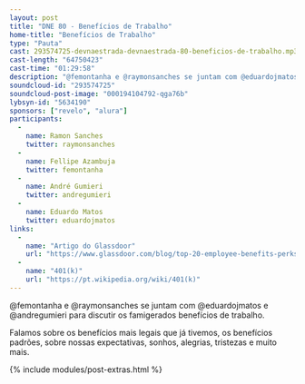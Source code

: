 ```yaml
---
layout: post
title: "DNE 80 - Benefícios de Trabalho"
home-title: "Benefícios de Trabalho"
type: "Pauta"
cast: 293574725-devnaestrada-devnaestrada-80-beneficios-de-trabalho.mp3
cast-length: "64750423"
cast-time: "01:29:58"
description: "@femontanha e @raymonsanches se juntam com @eduardojmatos e @andregumieri para discutir os famigerados benefícios de trabalho."
soundcloud-id: "293574725"
soundcloud-post-image: "000194104792-qga76b"
lybsyn-id: "5634190"
sponsors: ["revelo", "alura"]
participants:
  -
    name: Ramon Sanches
    twitter: raymonsanches
  -
    name: Fellipe Azambuja
    twitter: femontanha
  -
    name: André Gumieri
    twitter: andregumieri
  -
    name: Eduardo Matos
    twitter: eduardojmatos
links:
  -
    name: "Artigo do Glassdoor"
    url: "https://www.glassdoor.com/blog/top-20-employee-benefits-perks/"
  -
    name: "401(k)"
    url: "https://pt.wikipedia.org/wiki/401(k)"
---
```


@femontanha e @raymonsanches se juntam com @eduardojmatos e @andregumieri para discutir os famigerados benefícios de trabalho.

Falamos sobre os benefícios mais legais que já tivemos, os benefícios padrões, sobre nossas expectativas, sonhos, alegrias, tristezas e muito mais.

{% include modules/post-extras.html %}
